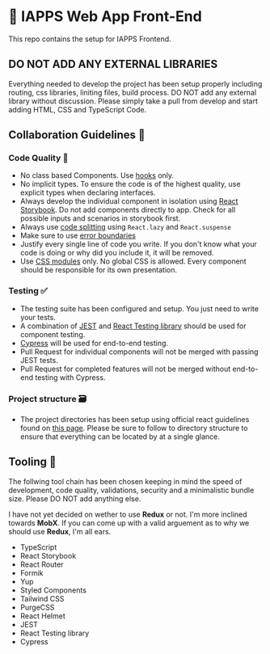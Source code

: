 # :construction: IAPPS Web App Front-End

This repo contains the setup for IAPPS Frontend.

## DO NOT ADD ANY EXTERNAL LIBRARIES

Everything needed to develop the project has been setup properly including routing, css libraries, liniting files, build process. DO NOT add any external library without discussion. Please simply take a pull from develop and start adding HTML, CSS and TypeScript Code.

## Collaboration Guidelines :checkered_flag:

### Code Quality :art:

* No class based Components. Use [hooks](https://reactjs.org/docs/hooks-overview.html#state-hook) only.
* No implicit types. To ensure the code is of the highest quality, use explicit types when declaring interfaces.
* Always develop the individual component in isolation using [React Storybook](https://storybook.js.org/). Do not add components directly to app. Check for all possible inputs and scenarios in storybook first.
* Always use [code splitting](https://facebook.github.io/create-react-app/docs/code-splitting) using ```React.lazy``` and ```React.suspense```
* Make sure to use [error boundaries](https://reactjs.org/docs/error-boundaries.html#introducing-error-boundaries)
* Justify every single line of code you write. If you don't know what your code is doing or why did you include it, it will be removed.
* Use [CSS modules](https://facebook.github.io/create-react-app/docs/adding-a-css-modules-stylesheet) only. No global CSS is allowed. Every component should be responsible for its own presentation.

### Testing :white_check_mark:

* The testing suite has been configured and setup. You just need to write your tests.
* A combination of [JEST](https://jestjs.io/) and [React Testing library](https://testing-library.com/docs/react-testing-library/intro) should be used for component testing.
* [Cypress](https://www.cypress.io/) will be used for end-to-end testing.
* Pull Request for individual components will not be merged with passing JEST tests.
* Pull Request for completed features will not be merged without end-to-end testing with Cypress.

### Project structure :card_file_box:

* The project directories has been setup using official react guidelines found on [this page](https://reactjs.org/docs/faq-structure.html). Please be sure to follow to directory structure to ensure that everything can be located by at a single glance.

## Tooling :wrench:

The follwing tool chain has been chosen keeping in mind the speed of development, code quality, validations, security and a minimalistic bundle size. Please DO NOT add anything else.

I have not yet decided on wether to use **Redux** or not. I'm more inclined towards **MobX**. If you can come up with a valid arguement as to why we should use **Redux**, I'm all ears.

* TypeScript
* React Storybook
* React Router
* Formik
* Yup
* Styled Components
* Tailwind CSS
* PurgeCSS
* React Helmet
* JEST
* React Testing library
* Cypress
